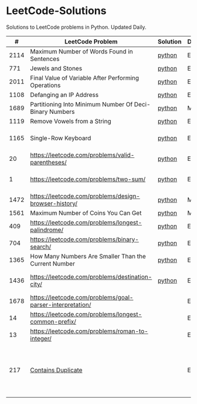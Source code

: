 # LeetCode-Solutions
Solutions to LeetCode problems in Python. Updated Daily.

| # | LeetCode Problem  | Solution | Difficulty | Tags |
| --- | --- | --- | --- | --- |
| 2114 | Maximum Number of Words Found in Sentences | [python](https://github.com/kksemina/LeetCode-Solutions/blob/main/Python/2114%20Maximum%20Number%20of%20Words%20Found%20in%20Sentences.py) | Easy | String |
| 771 | Jewels and Stones | [python](https://github.com/kksemina/LeetCode-Solutions/tree/main/Python/771%20Jewels%20and%20Stones.py) | Easy | String |
| 2011 | Final Value of Variable After Performing Operations | [python](https://github.com/kksemina/LeetCode-Solutions/tree/main/Python/2011%20Final%20Value%20of%20Variable%20After%20Performing%20Operations.py) | Easy  | String |
| 1108 | Defanging an IP Address | [python](https://github.com/kksemina/LeetCode-Solutions/tree/main/Python/1108%20Defanging%20an%20IP%20Address.py) | Easy | String |
| 1689 | Partitioning Into Minimum Number Of Deci-Binary Numbers | [python](https://github.com/kksemina/LeetCode-Solutions/tree/main/Python/1689%20Partitioning%20Into%20Minimum%20Number%20Of%20Deci-Binary%20Numbers.py) | Medium | String |
| 1119 | Remove Vowels from a String | [python](https://github.com/kksemina/LeetCode-Solutions/tree/main/Python/1119_Remove_Vowels_from_a_String.py) | Easy | String |
| 1165 | Single-Row Keyboard | [python](https://github.com/kksemina/LeetCode-Solutions/tree/main/Python/1165%20Single-Row%20Keyboard.py) | Easy | String, Hash Table |
| 20 | https://leetcode.com/problems/valid-parentheses/ | [python](https://github.com/kksemina/LeetCode-Solutions/tree/main/Python/20_Valid_Parentheses.py) | Easy | String, Stack |
| 1 | https://leetcode.com/problems/two-sum/ | [python](https://github.com/kksemina/LeetCode-Solutions/tree/main/Python/1_Two_Sum.py) | Easy | Array, Hash Table |
| 1472 | https://leetcode.com/problems/design-browser-history/ | [python](https://github.com/kksemina/LeetCode-Solutions/tree/main/Python/1472_Design_Browser_History.py) | Medium | Array |
| 1561 | Maximum Number of Coins You Can Get | [python](https://github.com/kksemina/LeetCode-Solutions/tree/main/Python/1561_Maximum-Number_of_Coins_You_Can_Ger.py) | Medium | Array |
| 409 | https://leetcode.com/problems/longest-palindrome/ | [python](https://github.com/kksemina/LeetCode-Solutions/tree/main/Python/409_Longest_Palindrome.py) | Easy | Hash Table |
| 704 | https://leetcode.com/problems/binary-search/ | [python](https://github.com/kksemina/LeetCode-Solutions/tree/main/Python/704_Binary_Search.py) | Easy | Array |
| 1365 | How Many Numbers Are Smaller Than the Current Number | [python](https://github.com/kksemina/LeetCode-Solutions/tree/main/Python/1365_How_Many_Numbers_Are_Smaller_Than_the_Current_Number.py) | Easy | Array |
| 1436 | https://leetcode.com/problems/destination-city/ | [python](https://github.com/kksemina/LeetCode-Solutions/tree/main/Python/1436_Destination_City.py) | Easy | Hash Table, String |
| 1678 | https://leetcode.com/problems/goal-parser-interpretation/ |  | Easy | String |
| 14 | https://leetcode.com/problems/longest-common-prefix/ |  | Easy  | String |
| 13 | https://leetcode.com/problems/roman-to-integer/ |  | Easy | Hash Table |
| 217 | [Contains Duplicate](https://github.com/kksemina/LeetCode-Solutions/blob/main/Python/217_Contains_Duplicate.py)|  | Easy | Hash Table, Loop Invariant, Linear Search, Sorting |
